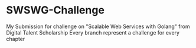 # SWSWG-Challenge
My Submission for challenge on "Scalable Web Services with Golang" from Digital Talent Scholarship
Every branch represent a challenge for every chapter
